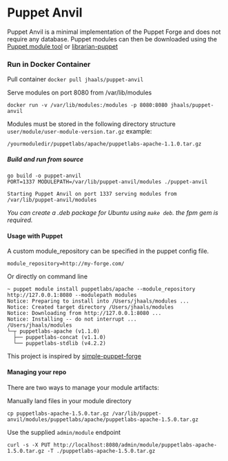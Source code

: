 # Puppet Anvil

Puppet Anvil is a minimal implementation of the Puppet Forge and does not require any database.
Puppet modules can then be downloaded using the [Puppet module tool](https://docs.puppetlabs.com/puppet/latest/reference/modules_installing.html#installing-from-another-module-repository) or [librarian-puppet](http://librarian-puppet.com/)

### Run in Docker Container
Pull container `docker pull jhaals/puppet-anvil`

Serve modules on port 8080 from /var/lib/modules

    docker run -v /var/lib/modules:/modules -p 8080:8080 jhaals/puppet-anvil

Modules must be stored in the following directory structure `user/module/user-module-version.tar.gz`
example:

    /yourmoduledir/puppetlabs/apache/puppetlabs-apache-1.1.0.tar.gz

##### Build and run from source

    go build -o puppet-anvil
    PORT=1337 MODULEPATH=/var/lib/puppet-anvil/modules ./puppet-anvil

    Starting Puppet Anvil on port 1337 serving modules from /var/lib/puppet-anvil/modules

_You can create a .deb package for Ubuntu using `make deb`. the fpm gem is required._

#### Usage with Puppet
A custom module_repository can be specified in the puppet config file.

    module_repository=http://my-forge.com/

Or directly on command line

    ~ puppet module install puppetlabs/apache --module_repository http://127.0.0.1:8080 --modulepath modules
    Notice: Preparing to install into /Users/jhaals/modules ...
    Notice: Created target directory /Users/jhaals/modules
    Notice: Downloading from http://127.0.0.1:8080 ...
    Notice: Installing -- do not interrupt ...
    /Users/jhaals/modules
    └─┬ puppetlabs-apache (v1.1.0)
      ├── puppetlabs-concat (v1.1.0)
      └── puppetlabs-stdlib (v4.2.2)

This project is inspired by [simple-puppet-forge](https://github.com/dalen/simple-puppet-forge)

#### Managing your repo
There are two ways to manage your module artifacts:

Manually land files in your module directory

	cp puppetlabs-apache-1.5.0.tar.gz /var/lib/puppet-anvil/modules/puppetlabs/apache/puppetlabs-apache-1.5.0.tar.gz

Use the supplied `admin/module` endpoint

	curl -s -X PUT http://localhost:8080/admin/module/puppetlabs-apache-1.5.0.tar.gz -T ./puppetlabs-apache-1.5.0.tar.gz


